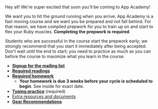 Hey all! We're super excited that soon you'll be coming to App
Academy!

We want you to hit the ground running when you arrive; App Academy is
a fast moving course and we want you be prepared and not fall
behind. For that reason, we have compiled prepwork for you to train up
on and start to flex your Ruby muscles. **Completing the prepwork is
required**.

Students who are successful in the course start the prepwork early; we
strongly recommend that you start it immediately after being
accepted. Don't wait until the end to start; you need to practice as
much as you can before the course to maximize what you learn
in the course.

* **[Signup for the mailing list][mailing-signup]**
* **[Required readings][pre-course-readings]**
* **[Required homework][homework]**
    * **Your homework is due 3 weeks before your cycle is scheduled to
      begin**. See inside for exact date.
* **[Typing practice][typing-practice]** (required)
* [Extra resources and documents][extra-resources]
* **[Gear Recommendations][gear]**

[welcome]: ./welcome
[mailing-signup]: ./mailing-signup
[pre-course-readings]: ./readings
[homework]: ./homework
[extra-resources]: ./extra-resources
[assessment00]: ./assessment00
[typing-practice]: ./typing
[gear]: ./gear
